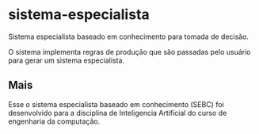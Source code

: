 # sistema-especialista


Sistema especialista baseado em conhecimento para tomada de decisão. 

O sistema implementa regras de produção que são passadas pelo usuário para gerar um sistema especialista. 

## Mais

Esse o sistema especialista baseado em conhecimento (SEBC) foi desenvolvido para a disciplina de Inteligencia Artificial do curso de engenharia da computação.
